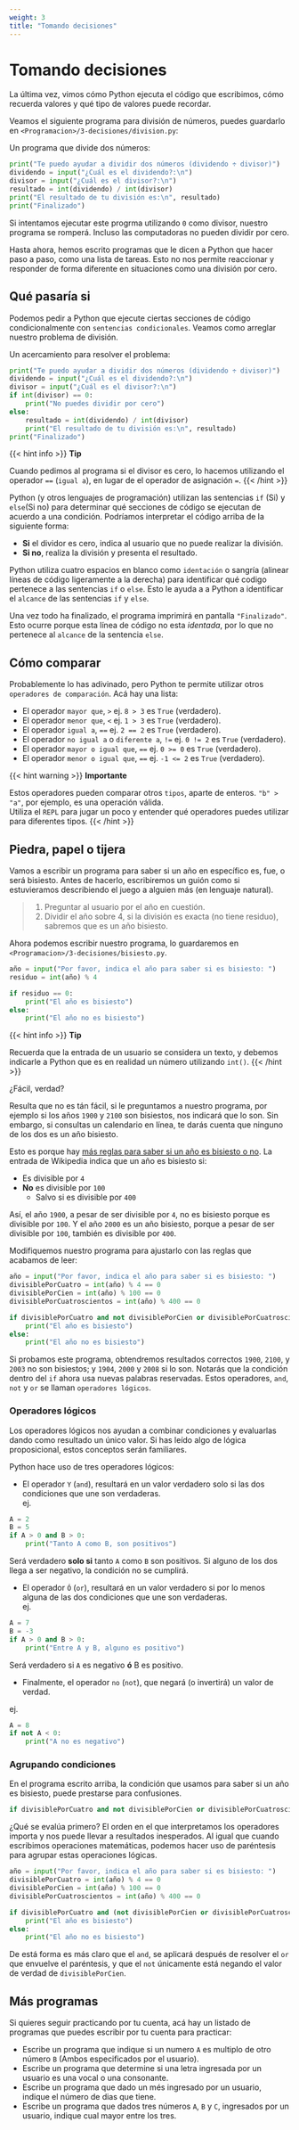 ```yaml
---
weight: 3
title: "Tomando decisiones"
---
```


# Tomando decisiones

La última vez, vimos cómo Python ejecuta el código que escribimos, cómo recuerda valores y qué tipo de valores puede recordar.

Veamos el siguiente programa para división de números, puedes guardarlo en `<Programacion>/3-decisiones/division.py`:

Un programa que divide dos números:

```python
print("Te puedo ayudar a dividir dos números (dividendo ÷ divisor)")
dividendo = input("¿Cuál es el dividendo?:\n")
divisor = input("¿Cuál es el divisor?:\n")
resultado = int(dividendo) / int(divisor)
print("El resultado de tu división es:\n", resultado)
print("Finalizado")
```

Si intentamos ejecutar este progrma utilizando `0` como divisor, nuestro programa se romperá. Incluso las computadoras no pueden dividir por cero.

Hasta ahora, hemos escrito programas que le dicen a Python que hacer paso a paso, como una lista de tareas. Esto no nos permite reaccionar y responder de forma diferente en situaciones como una división por cero.

## Qué pasaría **si**

Podemos pedir a Python que ejecute ciertas secciones de código condicionalmente con `sentencias condicionales`. Veamos como arreglar nuestro problema de división.

Un acercamiento para resolver el problema:

```python
print("Te puedo ayudar a dividir dos números (dividendo ÷ divisor)")
dividendo = input("¿Cuál es el dividendo?:\n")
divisor = input("¿Cuál es el divisor?:\n")
if int(divisor) == 0:
    print("No puedes dividir por cero")
else:
    resultado = int(dividendo) / int(divisor)
    print("El resultado de tu división es:\n", resultado)
print("Finalizado")
```

{{< hint info >}}
**Tip**

Cuando pedimos al programa si el divisor es cero, lo hacemos utilizando el operador `==` (`igual a`), en lugar de el operador de asignación `=`.
{{< /hint >}}

Python (y otros lenguajes de programación) utilizan las sentencias `if` (Si) y `else`(Si no) para determinar qué secciones de código se ejecutan de acuerdo a una condición. Podríamos interpretar el código arriba de la siguiente forma:

- **Si** el dividor es cero, indica al usuario que no puede realizar la división.
- **Si no**, realiza la división y presenta el resultado.

Python utiliza cuatro espacios en blanco como `identación` o sangría (alinear líneas de código ligeramente a la derecha) para identificar qué codigo pertenece a las sentencias `if` o `else`. Esto le ayuda a a Python a identificar el `alcance` de las sentencias `if` y `else`.

Una vez todo ha finalizado, el programa imprimirá en pantalla `"Finalizado"`. Esto ocurre porque esta línea de código no esta _identada_, por lo que no pertenece al `alcance` de la sentencia `else`.

## Cómo comparar

Probablemente lo has adivinado, pero Python te permite utilizar otros `operadores de comparación`. Acá hay una lista:

- El operador `mayor que`, `>` ej. `8 > 3` es `True` (verdadero).
- El operador `menor que`, `<` ej. `1 > 3` es `True` (verdadero).
- El operador `igual a`, `==` ej. `2 == 2` es `True` (verdadero).
- El operador `no igual a` o `diferente a`, `!=` ej. `0 != 2` es `True` (verdadero).
- El operador `mayor o igual que`, `==` ej. `0 >= 0` es `True` (verdadero).
- El operador `menor o igual que`, `==` ej. `-1 <= 2` es `True` (verdadero).

{{< hint warning >}}
**Importante**

Estos operadores pueden comparar otros `tipos`, aparte de enteros. `"b" > "a"`, por ejemplo, es una operación válida.  
Utiliza el `REPL` para jugar un poco y entender qué operadores puedes utilizar para diferentes tipos.
{{< /hint >}}

## Piedra, papel o tijera

Vamos a escribir un programa para saber si un año en específico es, fue, o será bisiesto. Antes de hacerlo, escribiremos un guión como si estuvieramos describiendo el juego a alguien más (en lenguaje natural).

> 1. Preguntar al usuario por el año en cuestión.
> 2. Dividir el año sobre 4, si la división es exacta (no tiene residuo), sabremos que es un año bisiesto.

Ahora podemos escribir nuestro programa, lo guardaremos en `<Programacion>/3-decisiones/bisiesto.py`.

```python
año = input("Por favor, indica el año para saber si es bisiesto: ")
residuo = int(año) % 4

if residuo == 0:
    print("El año es bisiesto")
else:
    print("El año no es bisiesto")
```

{{< hint info >}}
**Tip**

Recuerda que la entrada de un usuario se considera un texto, y debemos indicarle a Python que es en realidad un número utilizando `int()`.
{{< /hint >}}

¿Fácil, verdad?

Resulta que no es tán fácil, si le preguntamos a nuestro programa, por ejemplo si los años `1900` y `2100` son bisiestos, nos indicará que lo son. Sin embargo, si consultas un calendario en línea, te darás cuenta que ninguno de los dos es un año bisiesto.

Esto es porque hay [más reglas para saber si un año es bisiesto o no](https://es.wikipedia.org/wiki/A%C3%B1o_bisiesto#Algoritmo_computacional). La entrada de Wikipedia indica que un año es bisiesto si:

- Es divisible por `4`
- **No** es divisible por `100`
  - Salvo si es divisible por `400`

Así, el año `1900`, a pesar de ser divisible por `4`, no es bisiesto porque es divisible por `100`. Y el año `2000` es un año bisiesto, porque a pesar de ser divisible por `100`, también es divisible por `400`.

Modifiquemos nuestro programa para ajustarlo con las reglas que acabamos de leer:

```python
año = input("Por favor, indica el año para saber si es bisiesto: ")
divisiblePorCuatro = int(año) % 4 == 0
divisiblePorCien = int(año) % 100 == 0
divisiblePorCuatroscientos = int(año) % 400 == 0

if divisiblePorCuatro and not divisiblePorCien or divisiblePorCuatroscientos:
    print("El año es bisiesto")
else:
    print("El año no es bisiesto")
```

Si probamos este programa, obtendremos resultados correctos `1900`, `2100`, y `2003` no son bisiestos; y `1904`, `2000` y `2008` si lo son. Notarás que la condición dentro del `if` ahora usa nuevas palabras reservadas. Estos operadores, `and`, `not` y `or` se llaman `operadores lógicos`.

### Operadores lógicos

Los operadores lógicos nos ayudan a combinar condiciones y evaluarlas dando como resultado un único valor. Si has leído algo de lógica proposicional, estos conceptos serán familiares.

Python hace uso de tres operadores lógicos:

- El operador `Y` (`and`), resultará en un valor verdadero solo si las dos condiciones que une son verdaderas.  
  ej.

```python
A = 2
B = 5
if A > 0 and B > 0:
    print("Tanto A como B, son positivos")
```

Será verdadero **solo si** tanto `A` como `B` son positivos. Si alguno de los dos llega a ser negativo, la condición no se cumplirá.

- El operador `Ó` (`or`), resultará en un valor verdadero si por lo menos alguna de las dos condiciones que une son verdaderas.  
  ej.

```python
A = 7
B = -3
if A > 0 and B > 0:
    print("Entre A y B, alguno es positivo")
```

Será verdadero si `A` es negativo **ó** B es positivo.

- Finalmente, el operador `no` (`not`), que negará (o invertirá) un valor de verdad.

ej.

```python
A = 8
if not A < 0:
    print("A no es negativo")
```

### Agrupando condiciones

En el programa escrito arriba, la condición que usamos para saber si un año es bisiesto, puede prestarse para confusiones.

```python
if divisiblePorCuatro and not divisiblePorCien or divisiblePorCuatroscientos:
```

¿Qué se evalúa primero? El orden en el que interpretamos los operadores importa y nos puede llevar a resultados inesperados. Al igual que cuando escribimos operaciones matemáticas, podemos hacer uso de paréntesis para agrupar estas operaciones lógicas.

```python
año = input("Por favor, indica el año para saber si es bisiesto: ")
divisiblePorCuatro = int(año) % 4 == 0
divisiblePorCien = int(año) % 100 == 0
divisiblePorCuatroscientos = int(año) % 400 == 0

if divisiblePorCuatro and (not divisiblePorCien or divisiblePorCuatroscientos):
    print("El año es bisiesto")
else:
    print("El año no es bisiesto")
```

De está forma es más claro que el `and`, se aplicará después de resolver el `or` que envuelve el paréntesis, y que el `not` únicamente está negando el valor de verdad de `divisiblePorCien`.

## Más programas

Si quieres seguir practicando por tu cuenta, acá hay un listado de programas que puedes escribir por tu cuenta para practicar:

- Escribe un programa que indique si un numero `A` es multiplo de otro número `B` (Ambos especificados por el usuario).
- Escribe un programa que determine si una letra ingresada por un usuario es una vocal o una consonante.
- Escribe un programa que dado un més ingresado por un usuario, indique el número de dias que tiene.
- Escribe un programa que dados tres números `A`, `B` y `C`, ingresados por un usuario, indique cual mayor entre los tres.
